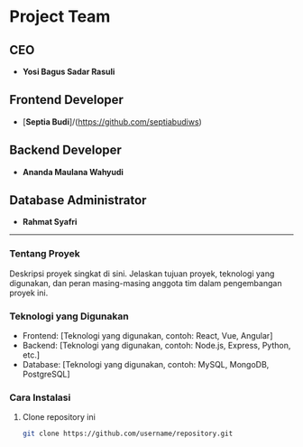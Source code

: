 # Project Team

## CEO
- **Yosi Bagus Sadar Rasuli**

## Frontend Developer
- [**Septia Budi**]/(https://github.com/septiabudiws)


## Backend Developer
- **Ananda Maulana Wahyudi**

## Database Administrator
- **Rahmat Syafri**

---

### Tentang Proyek

Deskripsi proyek singkat di sini. Jelaskan tujuan proyek, teknologi yang digunakan, dan peran masing-masing anggota tim dalam pengembangan proyek ini.

### Teknologi yang Digunakan

- Frontend: [Teknologi yang digunakan, contoh: React, Vue, Angular]
- Backend: [Teknologi yang digunakan, contoh: Node.js, Express, Python, etc.]
- Database: [Teknologi yang digunakan, contoh: MySQL, MongoDB, PostgreSQL]

### Cara Instalasi

1. Clone repository ini
   ```bash
   git clone https://github.com/username/repository.git
